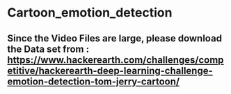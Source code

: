 # Cartoon_emotion_detection
## Since the Video Files are large, please download the Data set from : https://www.hackerearth.com/challenges/competitive/hackerearth-deep-learning-challenge-emotion-detection-tom-jerry-cartoon/
